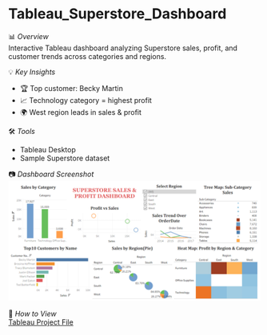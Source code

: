 # Tableau_Superstore_Dashboard

📊 *Overview*  
Interactive Tableau dashboard analyzing Superstore sales, profit, and customer trends across categories and regions.

💡 *Key Insights*  
- 🏆 Top customer: Becky Martin  
- 📈 Technology category = highest profit  
- 🌍 West region leads in sales & profit

🛠 *Tools*  
- Tableau Desktop  
- Sample Superstore dataset

📷 *Dashboard Screenshot*  
![Dashboard Screenshot](Superstore_Dashboard_Tableau.PNG)

📂 *How to View*  
[Tableau Project File](Tableau_Superstore_Dashboard.twb)





